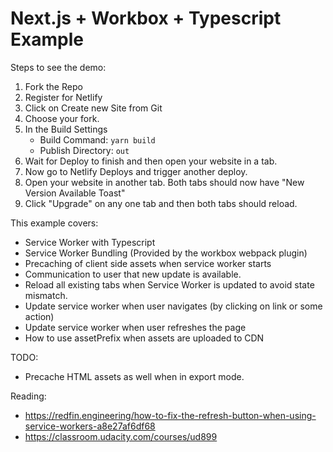 # Next.js + Workbox + Typescript Example

Steps to see the demo:

1. Fork the Repo
2. Register for Netlify
3. Click on Create new Site from Git
4. Choose your fork.
5. In the Build Settings
   - Build Command: `yarn build`
   - Publish Directory: `out`
6. Wait for Deploy to finish and then open your website in a tab.
7. Now go to Netlify Deploys and trigger another deploy.
8. Open your website in another tab. Both tabs should now have "New Version Available Toast"
9. Click "Upgrade" on any one tab and then both tabs should reload.

This example covers:

- Service Worker with Typescript
- Service Worker Bundling (Provided by the workbox webpack plugin)
- Precaching of client side assets when service worker starts
- Communication to user that new update is available.
- Reload all existing tabs when Service Worker is updated to avoid state mismatch.
- Update service worker when user navigates (by clicking on link or some action)
- Update service worker when user refreshes the page
- How to use assetPrefix when assets are uploaded to CDN

TODO:

- Precache HTML assets as well when in export mode.

Reading:

- https://redfin.engineering/how-to-fix-the-refresh-button-when-using-service-workers-a8e27af6df68
- https://classroom.udacity.com/courses/ud899
